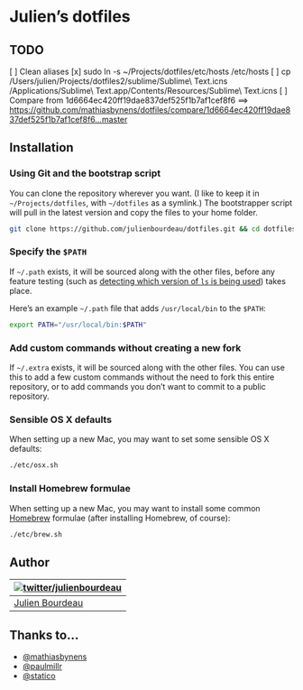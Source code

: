 # Julien’s dotfiles

## TODO

[ ] Clean aliases
[x] sudo ln -s ~/Projects/dotfiles/etc/hosts /etc/hosts
[ ] cp /Users/julien/Projects/dotfiles2/sublime/Sublime\ Text.icns /Applications/Sublime\ Text.app/Contents/Resources/Sublime\ Text.icns
[ ] Compare from 1d6664ec420ff19dae837def525f1b7af1cef8f6 ==> https://github.com/mathiasbynens/dotfiles/compare/1d6664ec420ff19dae837def525f1b7af1cef8f6...master

## Installation

### Using Git and the bootstrap script

You can clone the repository wherever you want. (I like to keep it in `~/Projects/dotfiles`, with `~/dotfiles` as a symlink.) The bootstrapper script will pull in the latest version and copy the files to your home folder.

```bash
git clone https://github.com/julienbourdeau/dotfiles.git && cd dotfiles && bash symlink-dotfiles.sh
```


### Specify the `$PATH`

If `~/.path` exists, it will be sourced along with the other files, before any feature testing (such as [detecting which version of `ls` is being used](https://github.com/mathiasbynens/dotfiles/blob/aff769fd75225d8f2e481185a71d5e05b76002dc/.aliases#L21-26)) takes place.

Here’s an example `~/.path` file that adds `/usr/local/bin` to the `$PATH`:

```bash
export PATH="/usr/local/bin:$PATH"
```

### Add custom commands without creating a new fork

If `~/.extra` exists, it will be sourced along with the other files. You can use this to add a few custom commands without the need to fork this entire repository, or to add commands you don’t want to commit to a public repository.

### Sensible OS X defaults

When setting up a new Mac, you may want to set some sensible OS X defaults:

```bash
./etc/osx.sh
```

### Install Homebrew formulae

When setting up a new Mac, you may want to install some common [Homebrew](http://brew.sh/) formulae (after installing Homebrew, of course):

```bash
./etc/brew.sh
```

## Author

| [![twitter/julienbourdeau](https://fr.gravatar.com/userimage/3005984/cd8b7ee07c77f54aa2c999055fcd4566.jpeg)](http://twitter.com/julienbourdaeu "Follow @julienbourdeau on Twitter") |
|---|
| [Julien Bourdeau](https://www.julienbourdeau.com/) |

## Thanks to…

* [@mathiasbynens](https://github.com/mathiasbynens/dotfiles/)
* [@paulmillr](https://github.com/paulmillr/dotfiles/)
* [@statico](https://github.com/statico/dotfiles/)
